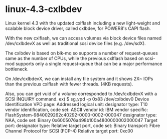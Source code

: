 # linux-4.3-cxlbdev

Linux kernel 4.3 with the updated cxlflash including a new light-weight and scalable block device driver, called cxlbdev, for POWER8's CAPI flash.

With the new cxlflash, we can access volumes via block device files named /dev/cxlbdevX as well as traditional scsi device files (e.g. /dev/sdX).

The cxlbdev is based on blk-mq so supports a number of request-queues same as the number of CPUs, while the previous cxlflash based on scsi-mod supports only a single request-queue that can be a major performance bottleneck.

On /dev/cxlbdevX, we can install any file system and it shows 2X~ IOPs than the previous cxlflash with fewer threads. (4KB requests).

Also, you can get vuid of a volume corresponded to /dev/cxlbdevX with a SCSI INQUIRY command.
ex)
$ sg_vpd -p 0x83 /dev/cxlbdev0
Device Identification VPD page:
  Addressed logical unit:
    designator type: T10 vendor identification,  code set: ASCII
      vendor id: IBM
      vendor specific: FlashSystem-9840029262c40292-0000-0002-000047
    designator type: NAA,  code set: Binary
      0x6005076a498b100a4800000002000047
  Target port:
    designator type: Relative target port,  code set: Binary
     transport: Fibre Channel Protocol for SCSI (FCP-4)
      Relative target port: 0xc00
